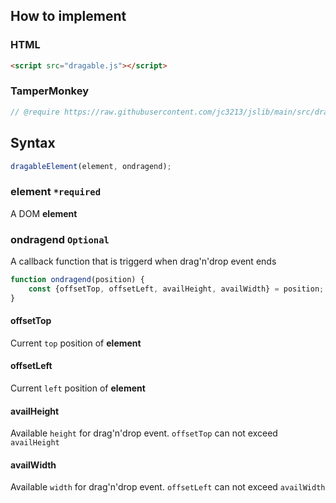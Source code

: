 ## How to implement
### HTML
```HTML
<script src="dragable.js"></script>
```
### TamperMonkey
```javascript
// @require https://raw.githubusercontent.com/jc3213/jslib/main/src/dragable.js
```
## Syntax
```javascript
dragableElement(element, ondragend);
```
### element `*required`
A DOM **element**
### ondragend `Optional`
A callback function that is triggerd when drag'n'drop event ends
```javascript
function ondragend(position) {
    const {offsetTop, offsetLeft, availHeight, availWidth} = position;
}
```
#### offsetTop
Current `top` position of **element**
#### offsetLeft
Current `left` position of **element**
#### availHeight
Available `height` for drag'n'drop event. `offsetTop` can not exceed `availHeight`
#### availWidth
Available `width` for drag'n'drop event. `offsetLeft` can not exceed `availWidth`
